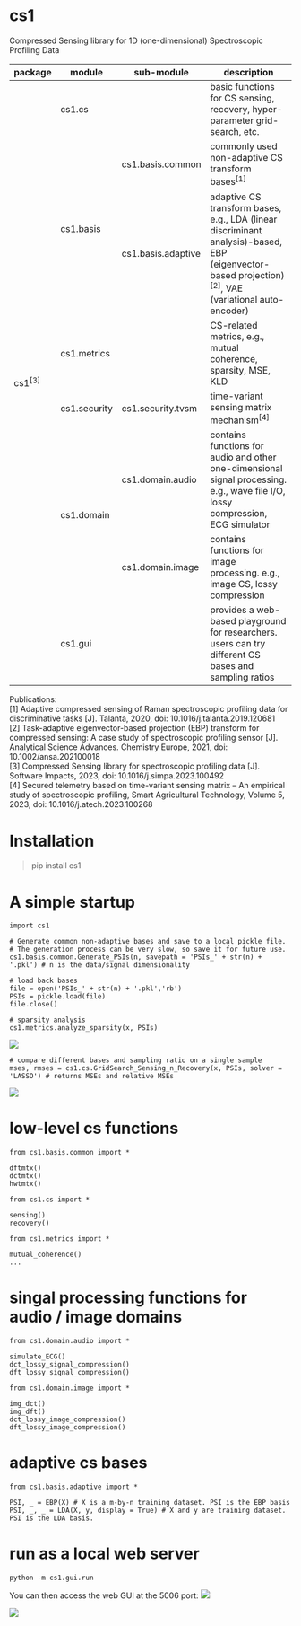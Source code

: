 # cs1 

Compressed Sensing library for 1D (one-dimensional) Spectroscopic Profiling Data

<table>
    <thead>
        <tr>
            <th>package</th>
            <th>module</th>
            <th>sub-module</th>
            <th>description</th>
        </tr>
    </thead>
    <tbody>
        <tr>
            <td rowspan=9>cs1<sup>[3]</sup></td>
        </tr>
        <tr>
            <td colspan = 2>cs1.cs</td>
            <td>basic functions for CS sensing, recovery, hyper-parameter grid-search, etc.</td>
        </tr>
        <tr>
            <td rowspan = 2>cs1.basis</td>
            <td>cs1.basis.common</td>
            <td>commonly used non-adaptive CS transform bases<sup>[1]</sup></td>
        </tr>
        <tr>
            <td>cs1.basis.adaptive</td>
            <td>adaptive CS transform bases, e.g., LDA (linear discriminant analysis)-based, EBP (eigenvector-based projection)<sup>[2]</sup>, VAE (variational auto-encoder)</td>
        </tr>
        <tr>
            <td colspan = 2
            >cs1.metrics</td>
            <td>CS-related metrics, e.g., mutual coherence, sparsity, MSE, KLD</td>
        </tr>
        <tr>
            <td>cs1.security</td>
            <td>cs1.security.tvsm</td>
            <td>time-variant sensing matrix mechanism<sup>[4]</sup></td>
        </tr>
        <tr>
            <td rowspan = 2>cs1.domain</td>
            <td>cs1.domain.audio</td>
            <td>contains functions for audio and other one-dimensional signal processing. e.g., wave file I/O, lossy compression, ECG simulator</td>
        </tr>
        <tr>
            <td>cs1.domain.image</td>
            <td>contains functions for image processing. e.g., image CS, lossy compression</td>
        </tr>
        <tr>
            <td colspan = 2>cs1.gui</td>
            <td>provides a web-based playground for researchers. users can try different CS bases and sampling ratios</td>
        </tr>
    </tbody>
</table>

Publications:   
[1] Adaptive compressed sensing of Raman spectroscopic profiling data for discriminative tasks [J]. Talanta, 2020, doi: 10.1016/j.talanta.2019.120681   
[2]  Task-adaptive eigenvector-based projection (EBP) transform for compressed sensing: A case study of spectroscopic profiling sensor [J]. Analytical Science Advances. Chemistry Europe, 2021, doi: 10.1002/ansa.202100018  
[3] Compressed Sensing library for spectroscopic profiling data [J]. Software Impacts, 2023, doi: 10.1016/j.simpa.2023.100492  
[4] Secured telemetry based on time-variant sensing matrix – An empirical study of spectroscopic profiling, Smart Agricultural Technology, Volume 5, 2023, doi: 10.1016/j.atech.2023.100268

# Installation

> pip install cs1

# A simple startup
    
    import cs1

    # Generate common non-adaptive bases and save to a local pickle file.
    # The generation process can be very slow, so save it for future use.
    cs1.basis.common.Generate_PSIs(n, savepath = 'PSIs_' + str(n) + '.pkl') # n is the data/signal dimensionality

    # load back bases
    file = open('PSIs_' + str(n) + '.pkl','rb')
    PSIs = pickle.load(file)
    file.close()

    # sparsity analysis
    cs1.metrics.analyze_sparsity(x, PSIs)

<img src='sparsity_analysis.png'>

    # compare different bases and sampling ratio on a single sample
    mses, rmses = cs1.cs.GridSearch_Sensing_n_Recovery(x, PSIs, solver = 'LASSO') # returns MSEs and relative MSEs

<img src='grid_search.png'>

# low-level cs functions
    
    from cs1.basis.common import *

    dftmtx()
    dctmtx()
    hwtmtx()

    from cs1.cs import *

    sensing()
    recovery()
    
    from cs1.metrics import *

    mutual_coherence()
    ...

# singal processing functions for audio / image domains

    from cs1.domain.audio import *

    simulate_ECG()
    dct_lossy_signal_compression()
    dft_lossy_signal_compression()

    from cs1.domain.image import *

    img_dct()
    img_dft()
    dct_lossy_image_compression()
    dft_lossy_image_compression()


# adaptive cs bases

    from cs1.basis.adaptive import *
    
    PSI, _ = EBP(X) # X is a m-by-n training dataset. PSI is the EBP basis
    PSI, _, _ = LDA(X, y, display = True) # X and y are training dataset. PSI is the LDA basis.


# run as a local web server

`python -m cs1.gui.run`

You can then access the web GUI at the 5006 port: 
<img src="src/cs1/gui/static/images/Sensing - clean.png">

<img src="src/cs1/gui/static/images/reconstruction - clean.png">
